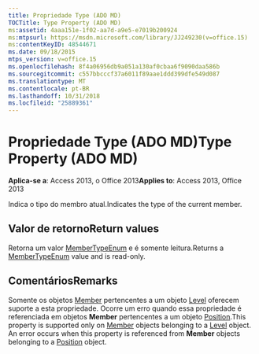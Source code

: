 ```yaml
---
title: Propriedade Type (ADO MD)
TOCTitle: Type Property (ADO MD)
ms:assetid: 4aaa151e-1f02-aa7d-a9e5-e7019b200924
ms:mtpsurl: https://msdn.microsoft.com/library/JJ249230(v=office.15)
ms:contentKeyID: 48544671
ms.date: 09/18/2015
mtps_version: v=office.15
ms.openlocfilehash: 8f4a06956db9a051a130af0cbaa6f9090daa586b
ms.sourcegitcommit: c557bbcccf37a6011f89aae1ddd399dfe549d087
ms.translationtype: MT
ms.contentlocale: pt-BR
ms.lasthandoff: 10/31/2018
ms.locfileid: "25889361"
---
```

# <a name="type-property-ado-md"></a><span data-ttu-id="4b15b-102">Propriedade Type (ADO MD)</span><span class="sxs-lookup"><span data-stu-id="4b15b-102">Type Property (ADO MD)</span></span>


<span data-ttu-id="4b15b-103">**Aplica-se a**: Access 2013, o Office 2013</span><span class="sxs-lookup"><span data-stu-id="4b15b-103">**Applies to**: Access 2013, Office 2013</span></span>

<span data-ttu-id="4b15b-104">Indica o tipo do membro atual.</span><span class="sxs-lookup"><span data-stu-id="4b15b-104">Indicates the type of the current member.</span></span>

## <a name="return-values"></a><span data-ttu-id="4b15b-105">Valor de retorno</span><span class="sxs-lookup"><span data-stu-id="4b15b-105">Return values</span></span>

<span data-ttu-id="4b15b-106">Retorna um valor [MemberTypeEnum](membertypeenum.md) e é somente leitura.</span><span class="sxs-lookup"><span data-stu-id="4b15b-106">Returns a [MemberTypeEnum](membertypeenum.md) value and is read-only.</span></span>

## <a name="remarks"></a><span data-ttu-id="4b15b-107">Comentários</span><span class="sxs-lookup"><span data-stu-id="4b15b-107">Remarks</span></span>

<span data-ttu-id="4b15b-p101">Somente os objetos [Member](member-object-ado-md.md) pertencentes a um objeto [Level](level-object-ado-md.md) oferecem suporte a esta propriedade. Ocorre um erro quando essa propriedade é referenciada em objetos **Member** pertencentes a um objeto [Position](position-object-ado-md.md).</span><span class="sxs-lookup"><span data-stu-id="4b15b-p101">This property is supported only on [Member](member-object-ado-md.md) objects belonging to a [Level](level-object-ado-md.md) object. An error occurs when this property is referenced from **Member** objects belonging to a [Position](position-object-ado-md.md) object.</span></span>

